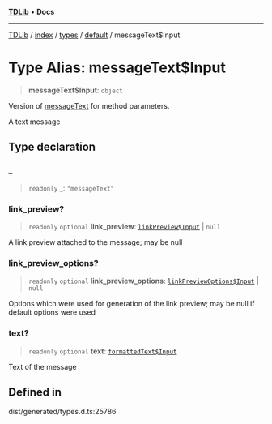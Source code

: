 [**TDLib**](../../../../../../README.md) • **Docs**

***

[TDLib](../../../../../../modules.md) / [index](../../../../../README.md) / [types](../../../README.md) / [default](../README.md) / messageText$Input

# Type Alias: messageText$Input

> **messageText$Input**: `object`

Version of [messageText](messageText.md) for method parameters.

A text message

## Type declaration

### \_

> `readonly` **\_**: `"messageText"`

### link\_preview?

> `readonly` `optional` **link\_preview**: [`linkPreview$Input`](linkPreview$Input-1.md) \| `null`

A link preview attached to the message; may be null

### link\_preview\_options?

> `readonly` `optional` **link\_preview\_options**: [`linkPreviewOptions$Input`](linkPreviewOptions$Input-1.md) \| `null`

Options which were used for generation of the link preview; may be null if default options were used

### text?

> `readonly` `optional` **text**: [`formattedText$Input`](formattedText$Input-1.md)

Text of the message

## Defined in

dist/generated/types.d.ts:25786
